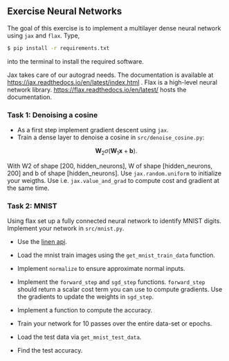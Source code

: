 ## Exercise Neural Networks

The goal of this exercise is to implement a multilayer dense neural network using `jax` and `flax`.
Type,

```bash
$ pip install -r requirements.txt
```

into the terminal to install the required software.

Jax takes care of our autograd needs. The documentation is available at https://jax.readthedocs.io/en/latest/index.html . Flax is a high-level neural network library. https://flax.readthedocs.io/en/latest/ hosts the documentation.

### Task 1: Denoising a cosine
- As a first step implement gradient descent using `jax`. 
- Train a dense layer to denoise a cosine in `src/denoise_cosine.py`:

$$ \mathbf{W}_2 \sigma(\mathbf{W}_1 \mathbf{x} + \mathbf{b}). $$

With W2 of shape [200, hidden_neurons], W of shape [hidden_neurons, 200] and b of shape [hidden_neurons].
Use `jax.random.uniform` to initialize your weigths.
Use i.e. `jax.value_and_grad` to compute cost and gradient at the same time.


### Task 2: MNIST
Using flax set up a fully connected neural network to identify MNIST digits.
Implement your network in `src/mnist.py`.
- Use the [linen api](https://flax.readthedocs.io/en/latest/api_reference/flax.linen.html).
- Load the mnist train images using the `get_mnist_train_data` function.
- Implement `normalize` to ensure approximate normal inputs.
- Implement the `forward_step` and `sgd_step` functions. `forward_step` should return a scalar cost term you can use to compute gradients. Use the gradients to update the weights in `sgd_step`.
- Implement a function to compute the accuracy.
- Train your network for 10 passes over the entire data-set or epochs.

- Load the test data via `get_mnist_test_data`.
- Find the test accuracy.
